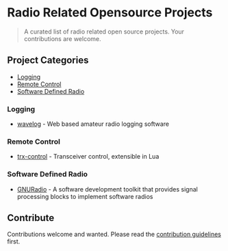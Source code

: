 # Radio Related Opensource Projects

> A curated list of radio related open source projects.  Your contributions are welcome.

## Project Categories

- [Logging](#logging)
- [Remote Control](#remote-control)
- [Software Defined Radio](#software-defined-radio)

### Logging

- [wavelog](https://www.wavelog.org/) - Web based amateur radio logging software

### Remote Control

- [trx-control](https://trx-control.msys.ch) - Transceiver control, extensible in Lua

### Software Defined Radio

- [GNURadio](https://www.gnuradio.org/) - A software development toolkit that provides signal processing blocks to implement software radios

## Contribute

Contributions welcome and wanted.  Please read the [contribution guidelines](contributing.md) first.
